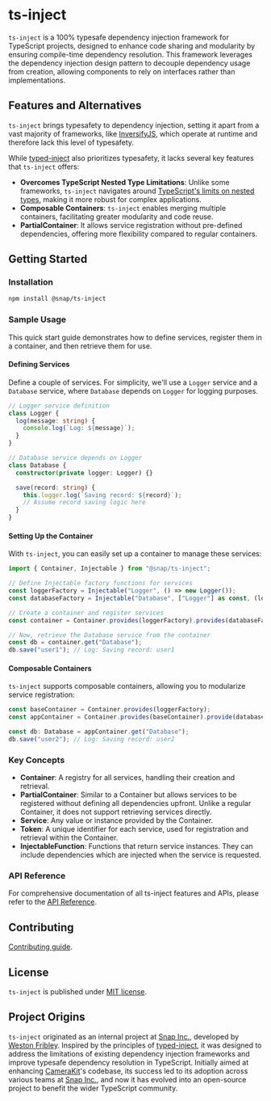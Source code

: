 # ts-inject

`ts-inject` is a 100% typesafe dependency injection framework for TypeScript projects, designed to enhance code sharing and modularity by ensuring compile-time dependency resolution. This framework leverages the dependency injection design pattern to decouple dependency usage from creation, allowing components to rely on interfaces rather than implementations.

## Features and Alternatives

`ts-inject` brings typesafety to dependency injection, setting it apart from a vast majority of frameworks, like [InversifyJS](https://github.com/inversify/InversifyJS), which operate at runtime and therefore lack this level of typesafety.

While [typed-inject](https://github.com/nicojs/typed-inject) also prioritizes typesafety, it lacks several key features that `ts-inject` offers:

- **Overcomes TypeScript Nested Type Limitations**: Unlike some frameworks, `ts-inject` navigates around [TypeScript's limits on nested types](https://github.com/nicojs/typed-inject/issues/22), making it more robust for complex applications.
- **Composable Containers**: `ts-inject` enables merging multiple containers, facilitating greater modularity and code reuse.
- **PartialContainer**: It allows service registration without pre-defined dependencies, offering more flexibility compared to regular containers.

## Getting Started

### Installation

```bash
npm install @snap/ts-inject
```

### Sample Usage

This quick start guide demonstrates how to define services, register them in a container, and then retrieve them for use.

#### Defining Services

Define a couple of services. For simplicity, we'll use a `Logger` service and a `Database` service, where `Database` depends on `Logger` for logging purposes.

```ts
// Logger service definition
class Logger {
  log(message: string) {
    console.log(`Log: ${message}`);
  }
}

// Database service depends on Logger
class Database {
  constructor(private logger: Logger) {}

  save(record: string) {
    this.logger.log(`Saving record: ${record}`);
    // Assume record saving logic here
  }
}
```

#### Setting Up the Container

With `ts-inject`, you can easily set up a container to manage these services:

```ts
import { Container, Injectable } from "@snap/ts-inject";

// Define Injectable factory functions for services
const loggerFactory = Injectable("Logger", () => new Logger());
const databaseFactory = Injectable("Database", ["Logger"] as const, (logger: Logger) => new Database(logger));

// Create a container and register services
const container = Container.provides(loggerFactory).provides(databaseFactory);

// Now, retrieve the Database service from the container
const db = container.get("Database");
db.save("user1"); // Log: Saving record: user1
```

#### Composable Containers

`ts-inject` supports composable containers, allowing you to modularize service registration:

```ts
const baseContainer = Container.provides(loggerFactory);
const appContainer = Container.provides(baseContainer).provide(databaseFactory);

const db: Database = appContainer.get("Database");
db.save("user2"); // Log: Saving record: user2
```

### Key Concepts

- **Container**: A registry for all services, handling their creation and retrieval.
- **PartialContainer**: Similar to a Container but allows services to be registered without defining all dependencies upfront. Unlike a regular Container, it does not support retrieving services directly.
- **Service**: Any value or instance provided by the Container.
- **Token**: A unique identifier for each service, used for registration and retrieval within the Container.
- **InjectableFunction**: Functions that return service instances. They can include dependencies which are injected when the service is requested.

### API Reference

For comprehensive documentation of all ts-inject features and APIs, please refer to the [API Reference](https://snapchat.github.io/ts-inject/).

## Contributing

[Contributing guide](CONTRIBUTING.md).

## License

`ts-inject` is published under [MIT license](LICENSE.md).

## Project Origins

`ts-inject` originated as an internal project at [Snap Inc.](https://snap.com/), developed by [Weston Fribley](https://github.com/wfribley). Inspired by the principles of [typed-inject](https://github.com/nicojs/typed-inject), it was designed to address the limitations of existing dependency injection frameworks and improve typesafe dependency resolution in TypeScript. Initially aimed at enhancing [CameraKit](https://www.npmjs.com/package/@snap/camera-kit)'s codebase, its success led to its adoption across various teams at [Snap Inc.](https://snap.com/), and now it has evolved into an open-source project to benefit the wider TypeScript community.

